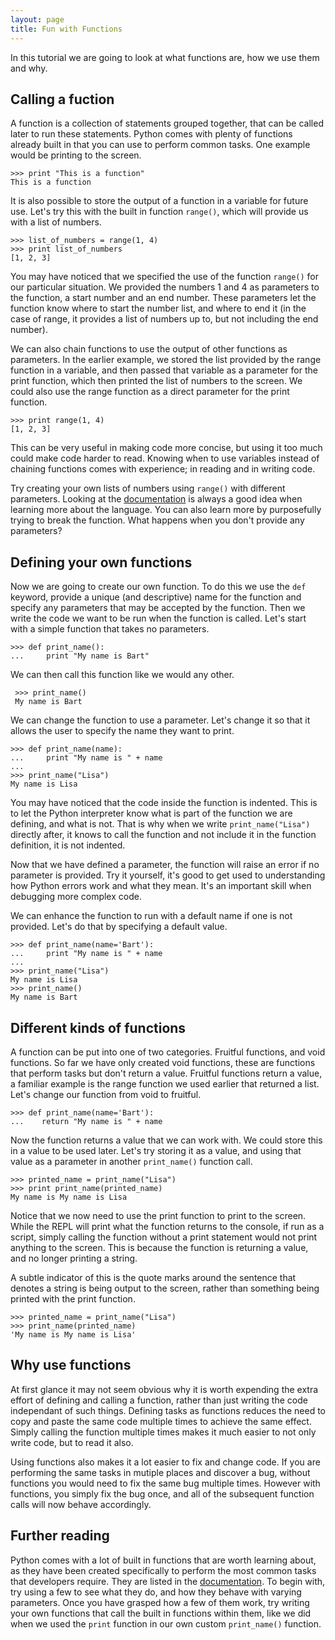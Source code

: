 ```yaml
---
layout: page
title: Fun with Functions
---
```


In this tutorial we are going to look at what functions are, how we use them and why.

## Calling a fuction

A function is a collection of statements grouped together, that can be called later to run these statements. Python comes with plenty of functions already built in that you can use to perform common tasks. One example would be printing to the screen.

	>>> print "This is a function"
	This is a function
	
It is also possible to store the output of a function in a variable for future use. Let's try this with the built in function `range()`, which will provide us with a list of numbers.

	>>> list_of_numbers = range(1, 4)
	>>> print list_of_numbers
	[1, 2, 3]
	
You may have noticed that we specified the use of the function `range()` for our particular situation. We provided the numbers 1 and 4 as parameters to the function, a start number and an end number. These parameters let the function know where to start the number list, and where to end it (in the case of range, it provides a list of numbers up to, but not including the end number).

We can also chain functions to use the output of other functions as parameters. In the earlier example, we stored the list provided by the range function in a variable, and then passed that variable as a parameter for the print function, which then printed the list of numbers to the screen. We could also use the range function as a direct parameter for the print function.

    >>> print range(1, 4)
    [1, 2, 3]
    
This can be very useful in making code more concise, but using it too much could make code harder to read. Knowing when to use variables instead of chaining functions comes with experience; in reading and in writing code.

Try creating your own lists of numbers using `range()` with different parameters. Looking at the [documentation](https://docs.python.org/2/library/functions.html#range "Python 2 documentation for range") is always a good idea when learning more about the language. You can also learn more by purposefully trying to break the function. What happens when you don't provide any parameters?

## Defining your own functions

Now we are going to create our own function. To do this we use the `def` keyword, provide a unique (and descriptive) name for the function and specify any parameters that may be accepted by the function. Then we write the code we want to be run when the function is called. Let's start with a simple function that takes no parameters.

    >>> def print_name():
    ...     print "My name is Bart"
        
 We can then call this function like we would any other.
 
     >>> print_name()
     My name is Bart

We can change the function to use a parameter. Let's change it so that it allows the user to specify the name they want to print. 

    >>> def print_name(name):
    ...     print "My name is " + name
    ...
    >>> print_name("Lisa")
    My name is Lisa

You may have noticed that the code inside the function is indented. This is to let the Python interpreter know what is part of the function we are defining, and what is not. That is why when we write `print_name("Lisa")` directly after, it knows to call the function and not include it in the function definition, it is not indented.

Now that we have defined a parameter, the function will raise an error if no parameter is provided. Try it yourself, it's good to get used to understanding how Python errors work and what they mean. It's an important skill when debugging more complex code.

We can enhance the function to run with a default name if one is not provided. Let's do that by specifying a default value.

    >>> def print_name(name='Bart'):
    ...     print "My name is " + name
    ...
    >>> print_name("Lisa")
    My name is Lisa
    >>> print_name()
    My name is Bart


## Different kinds of functions

A function can be put into one of two categories. Fruitful functions, and void functions. So far we have only created void functions, these are functions that perform tasks but don't return a value. Fruitful functions return a value, a familiar example is the range function we used earlier that returned a list. Let's change our function from void to fruitful.

    >>> def print_name(name='Bart'):
    ...    return "My name is " + name
    
Now the function returns a value that we can work with. We could store this in a value to be used later. Let's try storing it as a value, and using that value as a parameter in another `print_name()` function call.

    >>> printed_name = print_name("Lisa")
    >>> print print_name(printed_name)
    My name is My name is Lisa

Notice that we now need to use the print function to print to the screen. While the REPL will print what the function returns to the console, if run as a script, simply calling the function without a print statement would not print anything to the screen. This is because the function is returning a value, and no longer printing a string. 

A subtle indicator of this is the quote marks around the sentence that denotes a string is being output to the screen, rather than something being printed with the print function.

    >>> printed_name = print_name("Lisa")
    >>> print_name(printed_name)
    'My name is My name is Lisa'

## Why use functions

At first glance it may not seem obvious why it is worth expending the extra effort of defining and calling a function, rather than just writing the code independant of such things. Defining tasks as functions reduces the need to copy and paste the same code multiple times to achieve the same effect. Simply calling the function multiple times makes it much easier to not only write code, but to read it also. 

Using functions also makes it a lot easier to fix and change code. If you are performing the same tasks in mutiple places and discover a bug, without functions you would need to fix the same bug multiple times. However with functions, you simply fix the bug once, and all of the subsequent function calls will now behave accordingly.


## Further reading

Python comes with a lot of built in functions that are worth learning about, as they have been created specifically to perform the most common tasks that developers require. They are listed in the [documentation](https://docs.python.org/2/library/functions.html "Python 2 built in functions documentation"). To begin with, try using a few to see what they do, and how they behave with varying parameters. Once you have grasped how a few of them work, try writing your own functions that call the built in functions within them, like we did when we used the `print` function in our own custom `print_name()` function.

